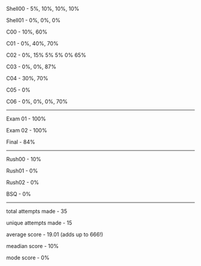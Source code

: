 Shell00 - 5%, 10%, 10%, 10%

Shell01 - 0%, 0%, 0%

C00 - 10%, 60%

C01 - 0%, 40%, 70%

C02 - 0%, 15% 5% 5% 0% 65%

C03 - 0%, 0%, 87%

C04 - 30%, 70%

C05 - 0%

C06 - 0%, 0%, 0%, 70%

---

Exam 01 - 100%

Exam 02 - 100%

Final - 84%

---

Rush00 - 10%

Rush01 - 0%

Rush02 - 0%

BSQ - 0%

---

total attempts made - 35

unique attempts made - 15

average score - 19.01 (adds up to 666!)

meadian score - 10%

mode score - 0%

